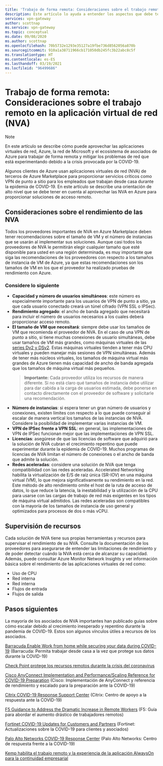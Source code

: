```yaml
---
title: 'Trabajo de forma remota: Consideraciones sobre el trabajo remoto en la aplicación virtual de red (NVA) | Azure VPN Gateway'
description: Este artículo lo ayuda a entender los aspectos que debe tener en cuenta al trabajar con aplicaciones virtuales de red (NVA) en Azure durante la pandemia de COVID-19.
services: vpn-gateway
author: scottnap
ms.service: vpn-gateway
ms.topic: conceptual
ms.date: 09/08/2020
ms.author: scottnap
ms.openlocfilehash: 70b5732e1293e35127a19fbe736d8562056a870b
ms.sourcegitcommit: 910a1a38711966cb171050db245fc3b22abc8c5f
ms.translationtype: HT
ms.contentlocale: es-ES
ms.lasthandoff: 03/19/2021
ms.locfileid: "96499686"
---
```

# <a name="working-remotely-network-virtual-appliance-nva-considerations-for-remote-work"></a>Trabajo de forma remota: Consideraciones sobre el trabajo remoto en la aplicación virtual de red (NVA)

>[!NOTE]
>En este artículo se describe cómo puede aprovechar las aplicaciones virtuales de red, Azure, la red de Microsoft y el ecosistema de asociados de Azure para trabajar de forma remota y mitigar los problemas de red que está experimentando debido a la crisis provocada por la COVID-19.
>

Algunos clientes de Azure usan aplicaciones virtuales de red (NVA) de terceros de Azure Marketplace para proporcionar servicios críticos como VPN de punto a sitio para los empleados que trabajan desde casa durante la epidemia de COVID-19. En este artículo se describe una orientación de alto nivel que se debe tener en cuenta al aprovechar las NVA en Azure para proporcionar soluciones de acceso remoto.

## <a name="nva-performance-considerations"></a>Consideraciones sobre el rendimiento de las NVA

Todos los proveedores importantes de NVA en Azure Marketplace deben tener recomendaciones sobre el tamaño de VM y el número de instancias que se usarán al implementar sus soluciones.  Aunque casi todos los proveedores de NVA le permitirán elegir cualquier tamaño que esté disponible para usted en una región determinada, es muy importante que siga las recomendaciones de los proveedores con respecto a los tamaños de instancia de VM de Azure, ya que estas recomendaciones son los tamaños de VM en los que el proveedor ha realizado pruebas de rendimiento con Azure.  

### <a name="consider-the-following"></a>Considere lo siguiente

- **Capacidad y número de usuarios simultáneos**: este número es especialmente importante para los usuarios de VPN de punto a sitio, ya que cada usuario conectado creará un túnel cifrado (VPN SSL o IPSec).  
- **Rendimiento agregado**: el ancho de banda agregado que necesitará para incluir el número de usuarios necesarios a los cuales deberá proporcionar acceso remoto.
- **El tamaño de VM que necesitará**: siempre debe usar los tamaños de VM que recomienda el proveedor de NVA.  En el caso de una VPN de punto a sitio, si tiene muchas conexiones de usuario simultáneas, debe usar tamaños de VM más grandes, como máquinas virtuales de las [series Dv2 y DSv2](../virtual-machines/dv2-dsv2-series.md "Series Dv2 y Dsv2"). Estas máquinas virtuales tienden a tener más CPU virtuales y pueden manejar más sesiones de VPN simultáneas.  Además de tener más núcleos virtuales, los tamaños de máquina virtual más grandes de Azure tienen más capacidad de ancho de banda agregada que los tamaños de máquina virtual más pequeños.
    > **Importante:** Cada proveedor utiliza los recursos de manera diferente.  Si no está claro qué tamaños de instancia debe utilizar para dar cabida a la carga de usuarios estimada, debe ponerse en contacto directamente con el proveedor de software y solicitarle una recomendación.
- **Número de instancias**: si espera tener un gran número de usuarios y conexiones, existen límites con respecto a lo que puede conseguir al escalar de manera vertical los tamaños de las instancias de NVA.  Considere la posibilidad de implementar varias instancias de VM.
- **VPN de IPSec frente a VPN SSL**: en general, las implementaciones de VPN de IPSec funcionan mejor que las implementaciones de VPN SSL.  
- **Licencias**: asegúrese de que las licencias de software que adquirió para la solución de NVA cubran el crecimiento repentino que puede experimentar durante la epidemia de COVID-19.  Muchos programas de licencias de NVA limitan el número de conexiones o el ancho de banda que admite la solución.
- **Redes aceleradas**: considere una solución de NVA que tenga compatibilidad con las redes aceleradas.  Accelerated Networking habilita la virtualización de E/S de raíz única (SR-IOV) en una máquina virtual (VM), lo que mejora significativamente su rendimiento en la red. Este método de alto rendimiento omite el host de la ruta de acceso de datos, lo que reduce la latencia, la inestabilidad y la utilización de la CPU para usarse con las cargas de trabajo de red más exigentes en los tipos de máquina virtual admitidos. Las redes aceleradas son compatibles con la mayoría de los tamaños de instancia de uso general y optimizados para procesos de dos o más vCPU.

## <a name="monitoring-resources"></a>Supervisión de recursos

Cada solución de NVA tiene sus propias herramientas y recursos para supervisar el rendimiento de su NVA.  Consulte la documentación de los proveedores para asegurarse de entender las limitaciones de rendimiento y de poder detectar cuándo la NVA está cerca de alcanzar su capacidad.  Además, puede consultar Azure Monitor Network Insights y ver información básica sobre el rendimiento de las aplicaciones virtuales de red como:

- Uso de CPU
- Red interna
- Red interna
- Flujos de entrada
- Flujos de salida

## <a name="next-steps"></a>Pasos siguientes

La mayoría de los asociados de NVA importantes han publicado guías sobre cómo escalar debido al crecimiento inesperado y repentino durante la pandemia de COVID-19. Estos son algunos vínculos útiles a recursos de los asociados.

[Barracuda Enable Work from home while securing your data during COVID-19](https://www.barracuda.com/covid-19/work-from-home "Permita trabajar desde casa a la vez que protege sus datos durante la COVID-19") (Barracuda: Permita trabajar desde casa a la vez que protege sus datos durante la COVID-19)

[Check Point protege los recursos remotos durante la crisis del coronavirus](https://www.checkpoint.com/solutions/secure-remote-workforce-during-coronavirus/ "Protección de los recursos remotos durante la crisis del coronavirus")

[Cisco AnyConnect Implementation and Performance/Scaling Reference for COVID-19 Preparation](https://www.cisco.com/c/en/us/support/docs/security/anyconnect-secure-mobility-client/215331-anyconnect-implementation-and-performanc.html "Cisco: Implementación de AnyConnect y referencia de rendimiento y escalado para la preparación ante la COVID-19") (Cisco: Implementación de AnyConnect y referencia de rendimiento y escalado para la preparación ante la COVID-19)

[Citrix COVID-19 Response Support Center](https://www.citrix.com/support/covid-19-coronavirus.html "Citrix: Centro de apoyo a la respuesta ante la COVID-19") (Citrix: Centro de apoyo a la respuesta ante la COVID-19)

[F5 Guidance to Address the Dramatic Increase in Remote Workers](https://www.f5.com/business-continuity "F5: Guía para abordar el aumento drástico de trabajadores remotos") (F5: Guía para abordar el aumento drástico de trabajadores remotos)

[Fortinet COVID-19 Updates for Customers and Partners](https://www.fortinet.com/covid-19.html "Fortinet: Actualizaciones sobre la COVID-19 para clientes y asociados") (Fortinet: Actualizaciones sobre la COVID-19 para clientes y asociados)

[Palo Alto Networks COVID-19 Response Center](https://live.paloaltonetworks.com/t5/COVID-19-Response-Center/ct-p/COVID-19_Response_Center "Palo Alto Networks: Centro de respuesta frente a la COVID-19") (Palo Alto Networks: Centro de respuesta frente a la COVID-19)

[Kemp habilita el trabajo remoto y la experiencia de la aplicación AlwaysOn para la continuidad empresarial](https://kemptechnologies.com/remote-work-always-on-application-experience-business-continuity/ "Kemp habilita el trabajo remoto y la experiencia de la aplicación AlwaysOn para la continuidad empresarial")

